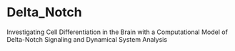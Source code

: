 # Delta_Notch
Investigating Cell Differentiation in the Brain with a Computational Model of Delta-Notch Signaling and Dynamical System Analysis
